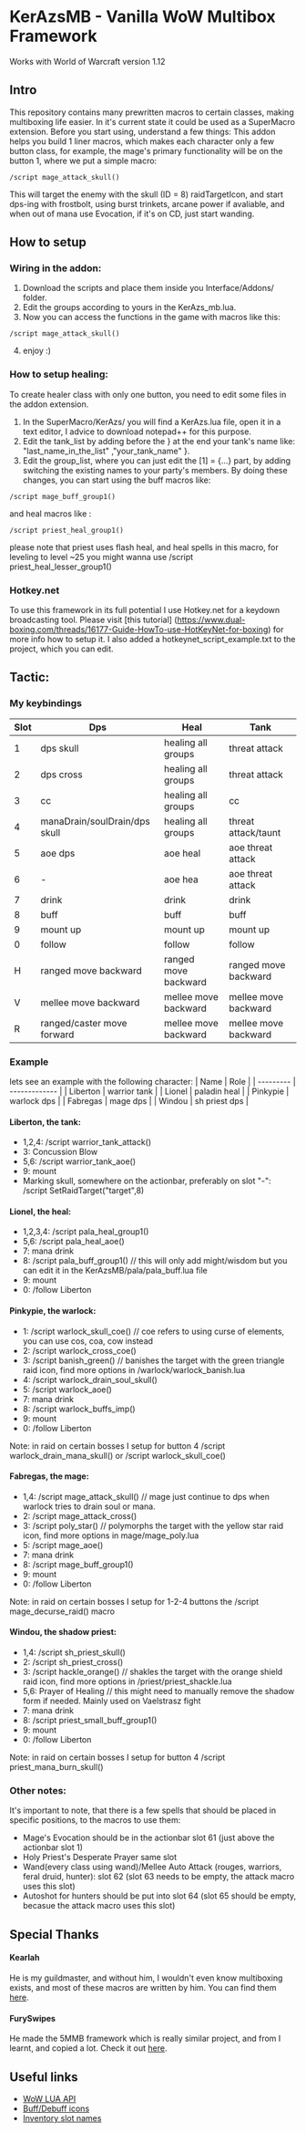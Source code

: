 # KerAzsMB - Vanilla WoW Multibox Framework

Works with World of Warcraft version 1.12

## Intro
This repository contains many prewritten macros to certain classes, making multiboxing life easier.
In it's current state it could be used as a SuperMacro extension.
Before you start using, understand a few things:
This addon helps you build 1 liner macros, which makes each character only a few button class, 
for example, the mage's primary functionality will be on the button 1, where we put a simple macro: 
```
/script mage_attack_skull()
```
This will target the enemy with the skull (ID = 8) raidTargetIcon, and start dps-ing with frostbolt, using burst trinkets, arcane power if avaliable, and when out of mana use Evocation, if it's on CD, just start wanding.

## How to setup
### Wiring in the addon:
1. Download the scripts and place them inside you Interface/Addons/ folder.
2. Edit the groups according to yours in the KerAzs_mb.lua.
3. Now you can access the functions in the game with macros like this:
```
/script mage_attack_skull()
```
4. enjoy :)

### How to setup healing:
To create healer class with only one button, you need to edit some files in the addon extension.
1. In the SuperMacro/KerAzs/ you will find a KerAzs.lua file, open it in a text editor, I advice to download notepad++ for this purpose.
2. Edit the tank_list by adding before the } at the end your tank's name like: "last_name_in_the_list" ,"your_tank_name" }.
3. Edit the group_list, where you can just edit the [1] = {...} part, by adding switching the existing names to your party's members.
By doing these changes, you can start using the buff macros like:
```
/script mage_buff_group1()
```
and heal macros like :
```
/script priest_heal_group1() 
```
please note that priest uses flash heal, and heal spells in this macro, for leveling to level ~25 you might wanna use
/script priest_heal_lesser_group1()

### Hotkey.net
To use this framework in its full potential I use Hotkey.net for a keydown broadcasting tool.
Please visit [this tutorial] (https://www.dual-boxing.com/threads/16177-Guide-HowTo-use-HotKeyNet-for-boxing) for more info how to setup it.
I also added a hotkeynet_script_example.txt to the project, which you can edit.

## Tactic:

### My keybindings

| Slot | Dps | Heal | Tank |
| - | ----------------------------- | --------------------- | ------------------- |
| 1 | dps skull 					| healing all groups 	| threat attack |
| 2 | dps cross 					| healing all groups 	| threat attack |
| 3 | cc 							| healing all groups 	| cc |
| 4 | manaDrain/soulDrain/dps skull | healing all groups 	| threat attack/taunt |
| 5 | aoe dps 						| aoe heal 				| aoe threat attack |
| 6 | - 							| aoe hea 				| aoe threat attack |
| 7 | drink 						| drink 				| drink |
| 8 | buff 							| buff 					| buff |
| 9 | mount up 						| mount up 				| mount up |
| 0 | follow 						| follow 				| follow |
| H | ranged move backward 			| ranged move backward 	| ranged move backward |
| V | mellee move backward 			| mellee move backward 	| mellee move backward |
| R | ranged/caster move forward 	| mellee move backward 	| mellee move backward |

### Example

lets see an example with the following character:
| Name | Role |
| --------- | ------------- |
| Liberton 	| warrior tank 	|
| Lionel 	| paladin heal 	|
| Pinkypie 	| warlock dps 	|
| Fabregas 	| mage dps 		|
| Windou	| sh priest dps |

#### Liberton, the tank:
- 1,2,4: /script warrior_tank_attack() 
- 3: Concussion Blow
- 5,6: /script warrior_tank_aoe()
- 9: mount
- Marking skull, somewhere on the actionbar, preferably on slot "-": /script SetRaidTarget("target",8)

#### Lionel, the heal:
- 1,2,3,4: /script pala_heal_group1() 
- 5,6: /script pala_heal_aoe()
- 7: mana drink
- 8: /script pala_buff_group1() // this will only add might/wisdom but you can edit it in the KerAzsMB/pala/pala_buff.lua file
- 9: mount
- 0: /follow Liberton

#### Pinkypie, the warlock:
- 1: /script warlock_skull_coe() // coe refers to using curse of elements, you can use cos, coa, cow instead
- 2: /script warlock_cross_coe()
- 3: /script banish_green() // banishes the target with the green triangle raid icon, find more options in /warlock/warlock_banish.lua
- 4: /script warlock_drain_soul_skull()
- 5: /script warlock_aoe()
- 7: mana drink
- 8: /script warlock_buffs_imp()
- 9: mount
- 0: /follow Liberton

Note: in raid on certain bosses I setup for button 4 /script warlock_drain_mana_skull() or /script warlock_skull_coe()

#### Fabregas, the mage:
- 1,4: /script mage_attack_skull() // mage just continue to dps when warlock tries to drain soul or mana.
- 2: /script mage_attack_cross()
- 3: /script poly_star() // polymorphs the target with the yellow star raid icon, find more options in mage/mage_poly.lua
- 5: /script mage_aoe()
- 7: mana drink
- 8: /script mage_buff_group1()
- 9: mount
- 0: /follow Liberton

Note: in raid on certain bosses I setup for 1-2-4 buttons the /script mage_decurse_raid() macro

#### Windou, the shadow priest:
- 1,4: /script sh_priest_skull()
- 2: /script sh_priest_cross()
- 3: /script hackle_orange() // shakles the target with the orange shield raid icon, find more options in /priest/priest_shackle.lua
- 5,6: Prayer of Healing // this might need to manually remove the shadow form if needed. Mainly used on Vaelstrasz fight
- 7: mana drink
- 8: /script priest_small_buff_group1()
- 9: mount
- 0: /follow Liberton

Note: in raid on certain bosses I setup for button 4 /script priest_mana_burn_skull()

### Other notes:
It's important to note, that there is a few spells that should be placed in specific positions, to the macros to use them:
- Mage's Evocation should be in the actionbar slot 61 (just above the actionbar slot 1)
- Holy Priest's Desperate Prayer same slot
- Wand(every class using wand)/Mellee Auto Attack (rouges, warriors, feral druid, hunter): slot 62 (slot 63 needs to be empty, the attack macro uses this slot)
- Autoshot for hunters should be put into slot 64 (slot 65 should be empty, becasue the attack macro uses this slot)

## Special Thanks
#### Kearlah
He is my guildmaster, and without him, I wouldn't even know multiboxing exists, and most of these macros are written by him. You can find them [here](https://github.com/KocsiLevente/multibox).
#### FurySwipes
He made the 5MMB framework which is really similar project, and from I learnt, and copied a lot. Check it out [here](https://furyswipes.wixsite.com/mysite).

## Useful links
- [WoW LUA API](https://vanilla-wow.fandom.com/wiki/World_of_Warcraft_API)
- [Buff/Debuff icons](https://wowwiki.fandom.com/wiki/Queriable_buff_effects)
- [Inventory slot names](https://wowwiki.fandom.com/wiki/InventorySlotName)
